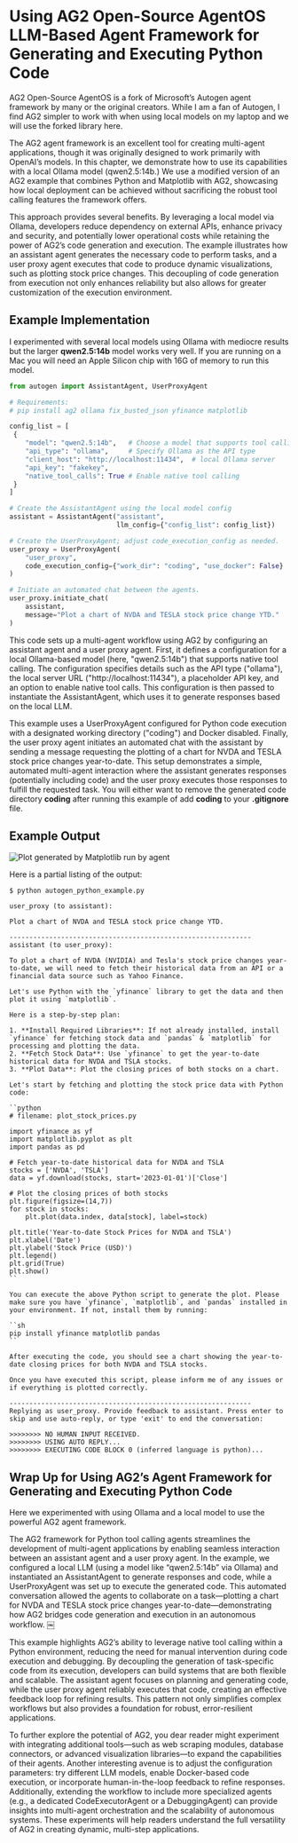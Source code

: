 # Using AG2 Open-Source AgentOS LLM-Based Agent Framework for Generating and Executing Python Code

AG2 Open-Source AgentOS is a fork of Microsoft’s Autogen agent framework by many or the original creators. While I am a fan of Autogen, I find AG2 simpler to work with when using local models on my laptop and we will use the forked library here.

The AG2 agent framework is an excellent tool for creating multi-agent applications, though it was originally designed to work primarily with OpenAI’s models. In this chapter, we demonstrate how to use its capabilities with a local Ollama model (qwen2.5:14b.) We use a modified version of an AG2 example that combines Python and Matplotlib with AG2, showcasing how local deployment can be achieved without sacrificing the robust tool calling features the framework offers.

This approach provides several benefits. By leveraging a local model via Ollama, developers reduce dependency on external APIs, enhance privacy and security, and potentially lower operational costs while retaining the power of AG2’s code generation and execution. The example illustrates how an assistant agent generates the necessary code to perform tasks, and a user proxy agent executes that code to produce dynamic visualizations, such as plotting stock price changes. This decoupling of code generation from execution not only enhances reliability but also allows for greater customization of the execution environment. 

## Example Implementation

I experimented with several local models using Ollama with mediocre results but the larger **qwen2.5:14b** model works very well. If you are running on a Mac you will need an Apple Silicon chip with 16G of memory to run this model.

```python
from autogen import AssistantAgent, UserProxyAgent

# Requirements:
# pip install ag2 ollama fix_busted_json yfinance matplotlib

config_list = [
 {
    "model": "qwen2.5:14b",   # Choose a model that supports tool calling
    "api_type": "ollama",     # Specify Ollama as the API type
    "client_host": "http://localhost:11434",  # local Ollama server
    "api_key": "fakekey",
    "native_tool_calls": True # Enable native tool calling 
 }
]

# Create the AssistantAgent using the local model config
assistant = AssistantAgent("assistant",
                           llm_config={"config_list": config_list})

# Create the UserProxyAgent; adjust code_execution_config as needed.
user_proxy = UserProxyAgent(
    "user_proxy",
    code_execution_config={"work_dir": "coding", "use_docker": False}
)

# Initiate an automated chat between the agents.
user_proxy.initiate_chat(
    assistant,
    message="Plot a chart of NVDA and TESLA stock price change YTD."
)
```

This code sets up a multi-agent workflow using AG2 by configuring an assistant agent and a user proxy agent. First, it defines a configuration for a local Ollama-based model (here, "qwen2.5:14b") that supports native tool calling. The configuration specifies details such as the API type ("ollama"), the local server URL ("http://localhost:11434"), a placeholder API key, and an option to enable native tool calls. This configuration is then passed to instantiate the AssistantAgent, which uses it to generate responses based on the local LLM.

This example uses a UserProxyAgent configured for Python code execution with a designated working directory ("coding") and Docker disabled. Finally, the user proxy agent initiates an automated chat with the assistant by sending a message requesting the plotting of a chart for NVDA and TESLA stock price changes year-to-date. This setup demonstrates a simple, automated multi-agent interaction where the assistant generates responses (potentially including code) and the user proxy executes those responses to fulfill the requested task. You will either want to remove the generated code directory **coding** after running this example of add **coding** to your **.gitignore** file.

## Example Output

![Plot generated by Matplotlib run by agent](images/autogen1.jpg)

Here is a partial listing of the output:

```text
$ python autogen_python_example.py  

user_proxy (to assistant):

Plot a chart of NVDA and TESLA stock price change YTD.

-------------------------------------------------------------
assistant (to user_proxy):

To plot a chart of NVDA (NVIDIA) and Tesla's stock price changes year-to-date, we will need to fetch their historical data from an API or a financial data source such as Yahoo Finance.

Let's use Python with the `yfinance` library to get the data and then plot it using `matplotlib`.

Here is a step-by-step plan:

1. **Install Required Libraries**: If not already installed, install `yfinance` for fetching stock data and `pandas` & `matplotlib` for processing and plotting the data.
2. **Fetch Stock Data**: Use `yfinance` to get the year-to-date historical data for NVDA and TSLA stocks.
3. **Plot Data**: Plot the closing prices of both stocks on a chart.

Let's start by fetching and plotting the stock price data with Python code:

``python
# filename: plot_stock_prices.py

import yfinance as yf
import matplotlib.pyplot as plt
import pandas as pd

# Fetch year-to-date historical data for NVDA and TSLA
stocks = ['NVDA', 'TSLA']
data = yf.download(stocks, start='2023-01-01')['Close']

# Plot the closing prices of both stocks
plt.figure(figsize=(14,7))
for stock in stocks:
    plt.plot(data.index, data[stock], label=stock)
    
plt.title('Year-to-date Stock Prices for NVDA and TSLA')
plt.xlabel('Date')
plt.ylabel('Stock Price (USD)')
plt.legend()
plt.grid(True)
plt.show()
``

You can execute the above Python script to generate the plot. Please make sure you have `yfinance`, `matplotlib`, and `pandas` installed in your environment. If not, install them by running:

``sh
pip install yfinance matplotlib pandas
``

After executing the code, you should see a chart showing the year-to-date closing prices for both NVDA and TSLA stocks.

Once you have executed this script, please inform me of any issues or if everything is plotted correctly.

-------------------------------------------------------------
Replying as user_proxy. Provide feedback to assistant. Press enter to skip and use auto-reply, or type 'exit' to end the conversation:

>>>>>>>> NO HUMAN INPUT RECEIVED.
>>>>>>>> USING AUTO REPLY...
>>>>>>>> EXECUTING CODE BLOCK 0 (inferred language is python)...
```

## Wrap Up for Using AG2’s Agent Framework for Generating and Executing Python Code

Here we experimented with using Ollama and a local model to use the powerful AG2 agent framework.

The AG2 framework for Python tool calling agents streamlines the development of multi-agent applications by enabling seamless interaction between an assistant agent and a user proxy agent. In the example, we configured a local LLM (using a model like “qwen2.5:14b” via Ollama) and instantiated an AssistantAgent to generate responses and code, while a UserProxyAgent was set up to execute the generated code. This automated conversation allowed the agents to collaborate on a task—plotting a chart for NVDA and TESLA stock price changes year-to-date—demonstrating how AG2 bridges code generation and execution in an autonomous workflow.   ￼

This example highlights AG2’s ability to leverage native tool calling within a Python environment, reducing the need for manual intervention during code execution and debugging. By decoupling the generation of task-specific code from its execution, developers can build systems that are both flexible and scalable. The assistant agent focuses on planning and generating code, while the user proxy agent reliably executes that code, creating an effective feedback loop for refining results. This pattern not only simplifies complex workflows but also provides a foundation for robust, error-resilient applications.

To further explore the potential of AG2, you dear reader might experiment with integrating additional tools—such as web scraping modules, database connectors, or advanced visualization libraries—to expand the capabilities of their agents. Another interesting avenue is to adjust the configuration parameters: try different LLM models, enable Docker-based code execution, or incorporate human-in-the-loop feedback to refine responses. Additionally, extending the workflow to include more specialized agents (e.g., a dedicated CodeExecutorAgent or a DebuggingAgent) can provide insights into multi-agent orchestration and the scalability of autonomous systems. These experiments will help readers understand the full versatility of AG2 in creating dynamic, multi-step applications.
